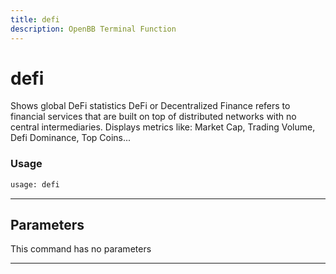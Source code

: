 ```yaml
---
title: defi
description: OpenBB Terminal Function
---
```


# defi

Shows global DeFi statistics DeFi or Decentralized Finance refers to financial services that are built on top of distributed networks with no central intermediaries. Displays metrics like: Market Cap, Trading Volume, Defi Dominance, Top Coins...

### Usage

```python
usage: defi
```

---

## Parameters

This command has no parameters

---

